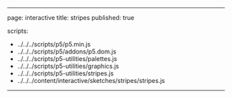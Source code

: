 
---
page: interactive
title: stripes
published: true

scripts:
  - ../../../scripts/p5/p5.min.js
  - ../../../scripts/p5/addons/p5.dom.js
  - ../../../scripts/p5-utilities/palettes.js
  - ../../../scripts/p5-utilities/graphics.js
  - ../../../scripts/p5-utilities/stripes.js
  - ../../../content/interactive/sketches/stripes/stripes.js
---

<div id="sketch" class="pl-5">
  <div id="stripes-holder">
  </div>
</div>
